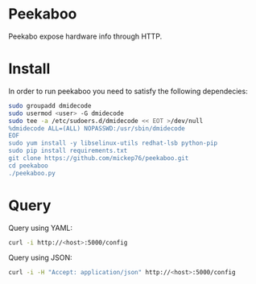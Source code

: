 # Peekaboo

Peekabo expose hardware info through HTTP.

# Install

In order to run peekaboo you need to satisfy the following dependecies:

```bash
sudo groupadd dmidecode
sudo usermod <user> -G dmidecode
sudo tee -a /etc/sudoers.d/dmidecode << EOT >/dev/null
%dmidecode ALL=(ALL) NOPASSWD:/usr/sbin/dmidecode
EOF
sudo yum install -y libselinux-utils redhat-lsb python-pip
sudo pip install requirements.txt
git clone https://github.com/mickep76/peekaboo.git
cd peekaboo
./peekaboo.py
```

# Query

Query using YAML:

```bash
curl -i http://<host>:5000/config
```

Query using JSON:

```bash
curl -i -H "Accept: application/json" http://<host>:5000/config
```
